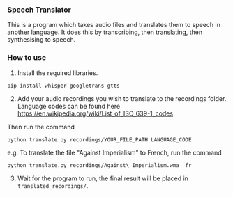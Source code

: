 ### Speech Translator

This is a program which takes audio files and translates them to speech in another language. It does this by transcribing, then translating, then synthesising to speech.

### How to use
1. Install the required libraries.
```
pip install whisper googletrans gtts
```

2. Add your audio recordings you wish to translate to the recordings folder. Language codes can be found here https://en.wikipedia.org/wiki/List_of_ISO_639-1_codes

Then run the command
```
python translate.py recordings/YOUR_FILE_PATH LANGUAGE_CODE
```


e.g. To translate the file "Against Imperialism" to French, run the command

```
python translate.py recordings/Against\ Imperialism.wma  fr
```
3. Wait for the program to run, the final result will be placed in `translated_recordings/`.
